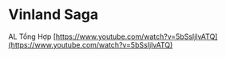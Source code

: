 # Vinland Saga

AL Tổng Hợp [https://www.youtube.com/watch?v=5bSsIjlvATQ](https://www.youtube.com/watch?v=5bSsIjlvATQ)